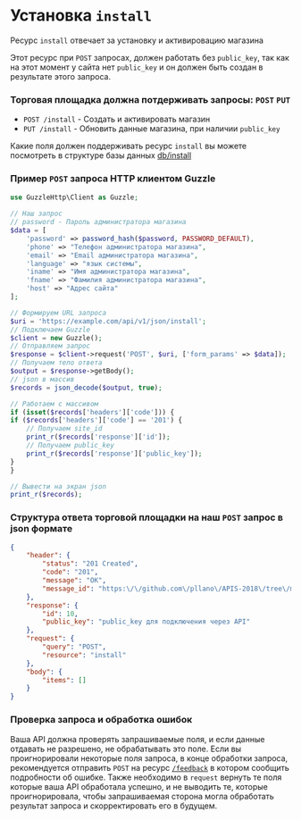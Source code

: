 # Установка `install`
Ресурс `install` отвечает за установку и активировацию магазина

Этот ресурс при `POST` запросах, должен работать без `public_key`, так как на этот момент у сайта нет `public_key` и он должен быть создан в результате этого запроса.
 
### Торговая площадка должна потдерживать запросы: `POST` `PUT`
- `POST /install` - Создать и активировать магазин
- `PUT /install` - Обновить данные магазина, при наличии `public_key`
 
Какие поля должен поддерживать ресурс `install` вы можете посмотреть в структуре базы данных [db/install](https://github.com/pllano/db.json/blob/master/db/install.md)
 
### Пример `POST` запроса HTTP клиентом Guzzle
``` php
use GuzzleHttp\Client as Guzzle;
 
// Наш запрос
// password - Пароль администратора магазина
$data = [
    'password' => password_hash($password, PASSWORD_DEFAULT),
    'phone' => "Телефон администратора магазина",
    'email' => "Email администратора магазина",
    'language' => "язык системы",
    'iname' => "Имя администратора магазина",
    'fname' => "Фамилия администратора магазина",
    'host' => "Адрес сайта"
];

// Формируем URL запроса
$uri = 'https://example.com/api/v1/json/install';
// Подключаем Guzzle
$client = new Guzzle();
// Отправляем запрос
$response = $client->request('POST', $uri, ['form_params' => $data]);
// Получаем тело ответа
$output = $response->getBody();
// json в массив
$records = json_decode($output, true);

// Работаем с массивом
if (isset($records['headers']['code'])) {
if ($records['headers']['code'] == '201') {
    // Получаем site_id
    print_r($records['response']['id']);
    // Получаем public_key
    print_r($records['response']['public_key']);
}
}
```
``` php
// Вывести на экран json
print_r($records);
```
### Структура ответа торговой площадки на наш `POST` запрос в json формате
```json
{
    "header": {
        "status": "201 Created",
        "code": "201",
        "message": "OK",
        "message_id": "https:\/\/github.com\/pllano\/APIS-2018\/tree\/master\/http-codes\/201.md"
    },
    "response": {
        "id": 10,
        "public_key": "public_key для подключения через API"
    },
    "request": {
        "query": "POST",
        "resource": "install"
    },
    "body": {
        "items": []
    }
}
```
### Проверка запроса и обработка ошибок
Ваша API должна проверять запрашиваемые поля, и если данные отдавать не разрешено, не обрабатывать это поле. Если вы проигнорировали некоторые поля запроса, в конце обработки запроса, рекомендуется отправить `POST` на ресурс [`/feedback`](https://github.com/pllano/APIS-2018/blob/master/resource/feedback.md) в котором сообщить подробности об ошибке. Также необходимо в `request` вернуть те поля которые ваша API обработала успешно, и не выводить те, которые проигнорировала, чтобы запрашиваемая сторона могла обработать результат запроса и скорректировать его в будущем.

